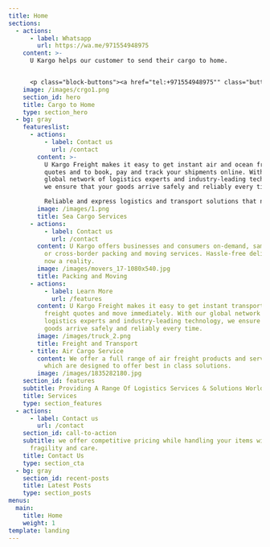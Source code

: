 ```yaml
---
title: Home
sections:
  - actions:
      - label: Whatsapp
        url: https://wa.me/971554948975
    content: >-
      U Kargo helps our customer to send their cargo to home.


      <p class="block-buttons"><a href="tel:+971554948975"" class="button white large"> Call us </a></p>
    image: /images/crgo1.png
    section_id: hero
    title: Cargo to Home
    type: section_hero
  - bg: gray
    featureslist:
      - actions:
          - label: Contact us
            url: /contact
        content: >-
          U Kargo Freight makes it easy to get instant air and ocean freight
          quotes and to book, pay and track your shipments online. With our
          global network of logistics experts and industry-leading technology,
          we ensure that your goods arrive safely and reliably every time.

          Reliable and express logistics and transport solutions that no waste your time!
        image: /images/1.png
        title: Sea Cargo Services
      - actions:
          - label: Contact us
            url: /contact
        content: U Kargo offers businesses and consumers on-demand, same-day, next-day
          or cross-border packing and moving services. Hassle-free delivery is
          now a reality.
        image: /images/movers_17-1080x540.jpg
        title: Packing and Moving
      - actions:
          - label: Learn More
            url: /features
        content: U Kargo Freight makes it easy to get instant transport and ocean
          freight quotes and move immediately. With our global network of
          logistics experts and industry-leading technology, we ensure that your
          goods arrive safely and reliably every time.
        image: /images/truck_2.png
        title: Freight and Transport
      - title: Air Cargo Service
        content: We offer a full range of air freight products and services, all of
          which are designed to offer best in class solutions.
        image: /images/1835282180.jpg
    section_id: features
    subtitle: Providing A Range Of Logistics Services & Solutions Worldwide
    title: Services
    type: section_features
  - actions:
      - label: Contact us
        url: /contact
    section_id: call-to-action
    subtitle: we offer competitive pricing while handling your items with ultimate
      fragility and care.
    title: Contact Us
    type: section_cta
  - bg: gray
    section_id: recent-posts
    title: Latest Posts
    type: section_posts
menus:
  main:
    title: Home
    weight: 1
template: landing
---
```

